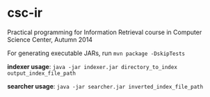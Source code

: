 csc-ir
======

Practical programming for Information Retrieval course in Computer Science Center, Autumn 2014


For generating executable JARs, run `mvn package -DskipTests`

**indexer usage**: `java -jar indexer.jar directory_to_index output_index_file_path`

**searcher usage**: `java -jar searcher.jar inverted_index_file_path`